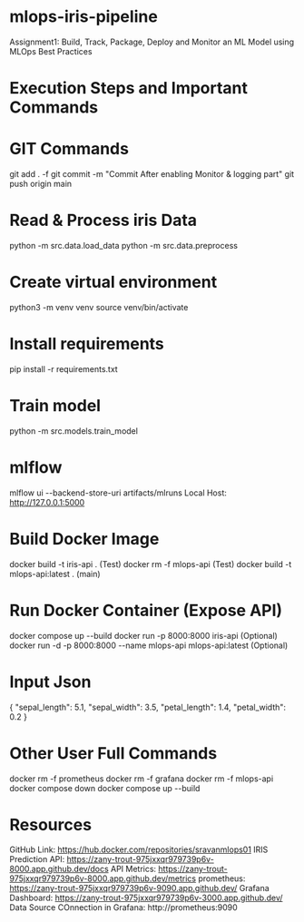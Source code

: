 # mlops-iris-pipeline
Assignment1: Build, Track, Package, Deploy and Monitor an ML Model using MLOps Best Practices

# Execution Steps and Important Commands
# GIT Commands
git add . -f
git commit -m "Commit After enabling Monitor & logging part"
git push origin main

# Read & Process iris Data
python -m src.data.load_data
python -m src.data.preprocess

# Create virtual environment
python3 -m venv venv
source venv/bin/activate

# Install requirements
pip install -r requirements.txt

# Train model
python -m src.models.train_model

# mlflow
mlflow ui --backend-store-uri artifacts/mlruns
Local Host: http://127.0.0.1:5000

# Build Docker Image
docker build -t iris-api . (Test)
docker rm -f mlops-api (Test)
docker build -t mlops-api:latest . (main)

# Run Docker Container (Expose API)
docker compose up --build
docker run -p 8000:8000 iris-api (Optional)
docker run -d -p 8000:8000 --name mlops-api mlops-api:latest (Optional)

# Input Json
{
  "sepal_length": 5.1,
  "sepal_width": 3.5,
  "petal_length": 1.4,
  "petal_width": 0.2
}

# Other User Full Commands
docker rm -f prometheus
docker rm -f grafana
docker rm -f mlops-api
docker compose down
docker compose up --build

# Resources
GitHub Link: https://hub.docker.com/repositories/sravanmlops01
IRIS Prediction API: https://zany-trout-975jxxqr979739p6v-8000.app.github.dev/docs
API Metrics: https://zany-trout-975jxxqr979739p6v-8000.app.github.dev/metrics
prometheus: https://zany-trout-975jxxqr979739p6v-9090.app.github.dev/
Grafana Dashboard: https://zany-trout-975jxxqr979739p6v-3000.app.github.dev/
Data Source COnnection in Grafana: http://prometheus:9090